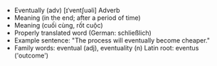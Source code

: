 - Eventually (adv)	[ɪˈventʃuəli]	Adverb
- Meaning (in the end; after a period of time)
- Meaning (cuối cùng, rốt cuộc)
- Properly translated word (German: schließlich)
- Example sentence: "The process will eventually become cheaper."
- Family words: eventual (adj), eventuality (n)	Latin root: eventus ('outcome')